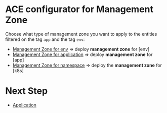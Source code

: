 # ACE configurator for Management Zone


Choose what type of management zone you want to apply to the entities filtered on the tag `app` and the tag `env`: 
- [Management Zone for env](/Management-Zone/deploy-env-mz) => deploy  **management zone** for [env]
- [Management Zone for application](/Management-Zone/deploy-app-mz) => deploy  **management zone** for [app]
- [Management Zone for namespace](/Management-Zone/deploy-namespace-mz)        => deploy the **management zone** for [k8s] 

# Next Step

   - [Application](/Application)  

